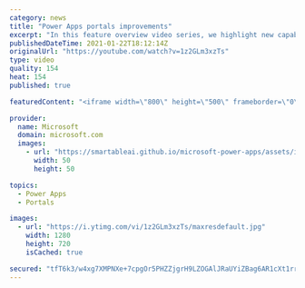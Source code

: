 ```yaml
---
category: news
title: "Power Apps portals improvements"
excerpt: "In this feature overview video series, we highlight new capabilities included in the latest update to Microsoft Power Apps.  Power Apps portals improvements bring new capabilities for makers and developers by providing a new identity management configuration experience with enhanced functionality to"
publishedDateTime: 2021-01-22T18:12:14Z
originalUrl: "https://youtube.com/watch?v=1z2GLm3xzTs"
type: video
quality: 154
heat: 154
published: true

featuredContent: "<iframe width=\"800\" height=\"500\" frameborder=\"0\" src=\"https://www.youtube.com/embed/1z2GLm3xzTs\" allow=\"accelerometer; autoplay; encrypted-media; gyroscope; picture-in-picture\" allowfullscreen></iframe>"

provider:
  name: Microsoft
  domain: microsoft.com
  images:
    - url: "https://smartableai.github.io/microsoft-power-apps/assets/images/organizations/microsoft.com-50x50.jpg"
      width: 50
      height: 50

topics:
  - Power Apps
  - Portals

images:
  - url: "https://i.ytimg.com/vi/1z2GLm3xzTs/maxresdefault.jpg"
    width: 1280
    height: 720
    isCached: true

secured: "tfT6k3/w4xg7XMPNXe+7cpgOr5PHZZjgrH9LZOGAlJRaUYiZBag6AR1cXt1rrXzfq5Bz7RPjReW2jTESUE5cklW8R89MIkhZMktDShYEVF5BK24BVC7ke9TmKP9P5GslvHK2ssxlhp4ZxwgJkARRgDwFkGwCh4zEuNhsx+ZZTyxJvu80lqzz+zpEpzmjgLz9rIU3qXoevp7RqKN/6eTvkcICw5gnYEgQZwIdCeaASm/bn6TVVFWLjFqYRrTS2we2L+zIHz3C2AhZFpbCOyLnyg5UGA0taUmp42j6/USbJXDH8IV9wypoF6wvmEz4jO6wzR031y7wr5StXVpDpQFW14IX0VozgoYNU7p+klVEsm3EG7uRxgIrW5yGekzZvAtplIyWmgRoky/2vwxcNAbILsLvE8wZc0D5EvgWJUKUKKs1X4Q2rDG4tte2q37xS8s1;EZ6PCJSmd46B+4NZD3mOzg=="
---
```


